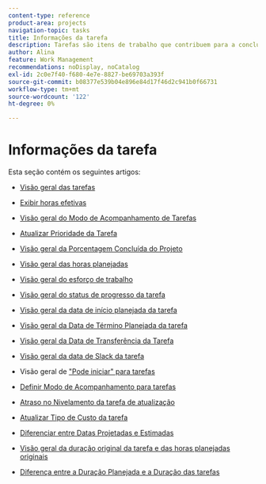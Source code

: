 ```yaml
---
content-type: reference
product-area: projects
navigation-topic: tasks
title: Informações da tarefa
description: Tarefas são itens de trabalho que contribuem para a conclusão de um projeto no Adobe Workfront. Saiba mais sobre informações de tarefas nos artigos a seguir.
author: Alina
feature: Work Management
recommendations: noDisplay, noCatalog
exl-id: 2c0e7f40-f680-4e7e-8827-be69703a393f
source-git-commit: b08377e539b04e896e84d17f46d2c941b0f66731
workflow-type: tm+mt
source-wordcount: '122'
ht-degree: 0%

---
```


# Informações da tarefa

Esta seção contém os seguintes artigos:

* [Visão geral das tarefas](../../../manage-work/tasks/task-information/tasks-overview.md)
* [Exibir horas efetivas](../../../manage-work/tasks/task-information/actual-hours.md)
* [Visão geral do Modo de Acompanhamento de Tarefas](../../../manage-work/tasks/task-information/task-tracking-mode.md)
* [Atualizar Prioridade da Tarefa](../../../manage-work/tasks/task-information/task-priority.md)
* [Visão geral da Porcentagem Concluída do Projeto](../../../manage-work/tasks/task-information/project-percent-complete.md)
* [Visão geral das horas planejadas](../../../manage-work/tasks/task-information/planned-hours.md)
* [Visão geral do esforço de trabalho](../../../manage-work/tasks/task-information/work-effort.md)
* [Visão geral do status de progresso da tarefa](../../../manage-work/tasks/task-information/task-progress-status.md)
* [Visão geral da data de início planejada da tarefa](../../../manage-work/tasks/task-information/task-planned-start-date.md)
* [Visão geral da Data de Término Planejada da tarefa](../../../manage-work/tasks/task-information/task-planned-completion-date.md)
* [Visão geral da Data de Transferência da Tarefa](../../../manage-work/tasks/task-information/handoff-task-date.md)
* [Visão geral da data de Slack da tarefa](../../../manage-work/tasks/task-information/task-slack-date.md)
* Visão geral de [&quot;Pode iniciar&quot; para tarefas](../../../manage-work/tasks/task-information/can-start-task-overview.md)
* [Definir Modo de Acompanhamento para tarefas](../../../manage-work/tasks/task-information/set-tracking-mode-for-tasks.md)
* [Atraso no Nivelamento da tarefa de atualização](../../../manage-work/tasks/task-information/task-leveling-delay.md)
* [Atualizar Tipo de Custo da tarefa](../../../manage-work/tasks/task-information/update-task-cost-type.md)
* [Diferenciar entre Datas Projetadas e Estimadas](../../../manage-work/tasks/task-information/differentiate-projected-estimated-dates.md)
* [Visão geral da duração original da tarefa e das horas planejadas originais](../../../manage-work/tasks/task-information/task-original-duration-and-original-planned-hours.md)
* [Diferença entre a Duração Planejada e a Duração das tarefas](../../../manage-work/tasks/task-information/planned-duration-vs-duration-for-tasks.md)

  <!--
  <li><a href="../../../manage-work/tasks/task-information/project-task-issue-dates.md">Overview of project, task, and issue dates</a> </li>
  -->
